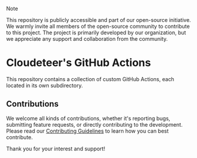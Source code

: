 > [!NOTE]
> This repository is publicly accessible and part of our open-source initiative. We warmly invite all members of the open-source community to contribute to this project. The project is primarily developed by our organization, but we appreciate any support and collaboration from the community.

# Cloudeteer's GitHub Actions

This repository contains a collection of custom GitHub Actions, each located in its own subdirectory.

## Contributions

We welcome all kinds of contributions, whether it's reporting bugs, submitting feature requests, or directly contributing to the development. Please read our [Contributing Guidelines](./CONTRIBUTING.md) to learn how you can best contribute.

Thank you for your interest and support!
